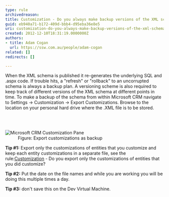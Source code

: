 ```yaml
---
type: rule
archivedreason: 
title: Customization - Do you always make backup versions of the XML schema? (CRM 4 only)
guid: eb940a71-b172-409d-bbb4-d95eba36e8e5
uri: customization-do-you-always-make-backup-versions-of-the-xml-schema-crm-4-only
created: 2012-12-10T18:31:19.0000000Z
authors:
- title: Adam Cogan
  url: https://ssw.com.au/people/adam-cogan
related: []
redirects: []

---
```



<p>
          When the XML schema is published it re-generates the underlying SQL and .aspx code.
          If trouble hits, a &quot;refresh&quot; or &quot;rollback&quot; to an uncorrupted schema is always a
          backup plan. A versioning scheme is also required to keep track of different versions
          of the XML schema at different points in time. To make a backup of the schema from
          within Microsoft CRM navigate to Settings -&gt; Customization -&gt; Export Customizations.
          Browse to the location on your personal hard drive where the .XML file is to be
          stored.
        </p>
<br><excerpt class='endintro'></excerpt><br>
<dl class="image">
          <dt>
            <img alt="Microsoft CRM Customization Pane" src="/SoftwareDevelopment/RulesToBetterCRMForDevelopers/PublishingImages/CRM_CustomizationPane.jpg" /></dt>
          <dd>
            Figure&#58; Export customizations as backup
          </dd>
        </dl>
        <p>
          <strong>Tip #1&#58;</strong> Export only the customizations of entities that you customize and keep each
          entity customizations in a separate file, see the rule&#58;<a href="#ExportCustomize">Customization</a><span>
            - Do you export only the customizations of entities that you did customize?</span></p>
          <p><strong>Tip #2&#58;</strong> Put the date on the file names and while you are working you will be doing
          this multiple times a day.
          </p>
<p>
          <strong>Tip #3&#58;</strong> don't save this on the Dev Virtual Machine.
        </p>



